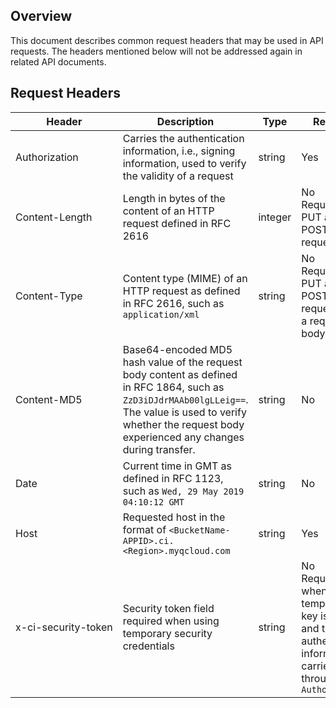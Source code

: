 ## Overview


This document describes common request headers that may be used in API requests. The headers mentioned below will not be addressed again in related API documents.

## Request Headers


<table>
<thead>
<tr>
<th>Header</th>
<th>Description</th>
<th>Type</th>
<th>Required</th>
</tr>
</thead>
<tbody><tr>
<td>Authorization</td>
<td>Carries the authentication information, i.e., signing information, used to verify the validity of a request </td>
<td>string</td>
<td>Yes</td>
</tr>
<tr>
<td nowrap="nowrap">Content-Length</td>
<td>Length in bytes of the content of an HTTP request defined in RFC 2616</td>
<td>integer</td>
<td>No<br>Required for PUT and POST requests</td>
</tr>
<tr>
<td>Content-Type</td>
<td>Content type (MIME) of an HTTP request as defined in RFC 2616, such as <code>application/xml</code></td>
<td>string</td>
<td>No<br>Required for PUT and POST requests with a request body</td>
</tr>
<tr>
<td>Content-MD5</td>
<td>Base64-encoded MD5 hash value of the request body content as defined in RFC 1864, such as <code>ZzD3iDJdrMAAb00lgLLeig==</code>. The value is used to verify whether the request body experienced any changes during transfer.</td>
<td>string</td>
<td>No</td>
</tr>
<tr>
<td>Date</td>
<td>Current time in GMT as defined in RFC 1123, such as <code>Wed, 29 May 2019 04:10:12 GMT</code></td>
<td>string</td>
<td>No</td>
</tr>
<tr>
<td>Host</td>
<td>Requested host in the format of <code>&lt;BucketName-APPID&gt;.ci.&lt;Region&gt;.myqcloud.com</code></td>
<td>string</td>
<td>Yes</td>
</tr>
<tr>
<td nowrap="nowrap">x-ci-security-token</td>
<td>Security token field required when using temporary security credentials</td>
<td>string</td>
<td>No<br>Required when a temporary key is used and the authentication information is carried through <code>Authorization</code></td>
</tr>
</tbody></table>




